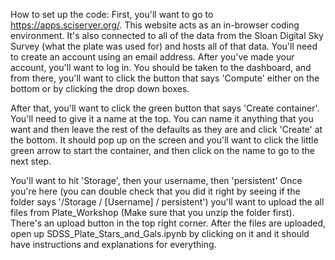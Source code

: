 How to set up the code:
First, you'll want to go to https://apps.sciserver.org/. This website acts as an in-browser coding environment. It's also connected to all of the data from the Sloan Digital Sky Survey (what the plate was used for) and hosts all of that data. You'll need to create an account using an email address. 
After you've made your account, you'll want to log in. You should be taken to the dashboard, and from there, you'll want to click the button that says 'Compute' either on the bottom or by clicking the drop down boxes.

After that, you'll want to click the green button that says 'Create container'. You'll need to give it a name at the top. You can name it anything that you want and then leave the rest of the defaults as they are and click 'Create' at the bottom.
It should pop up on the screen and you'll want to click the little green arrow to start the container, and then click on the name to go to the next step.

 You'll want to hit 'Storage', then your username, then 'persistent'
Once you're here (you can double check that you did it right by seeing if the folder says '/Storage / [Username] / persistent') you'll want to upload the all files from Plate_Workshop (Make sure that you unzip the folder first). There's an upload button in the top right corner.
After the files are uploaded, open up SDSS_Plate_Stars_and_Gals.ipynb by clicking on it and it should have instructions and explanations for everything.

